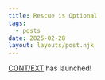 ```yaml
---
title: Rescue is Optional
tags:
  - posts
date: 2025-02-28
layout: layouts/post.njk
---
```

[CONT/EXT](/products/context) has launched!